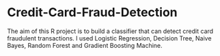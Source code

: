 # Credit-Card-Fraud-Detection
The aim of this R project is to build a classifier that can detect credit card fraudulent transactions. I used Logistic Regression, Decision Tree, Naive Bayes, Random Forest and Gradient Boosting Machine. 
